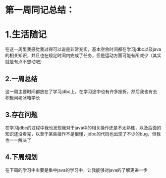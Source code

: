 # 第一周同记总结：

# 1.生活随记

在这一周里我感觉我过得可以说是非常充实，基本空余时间都在学习jdbc以及java的相关知识，并且也在规定时间内完成了任务，但是运动方面可能有所减少（其实就是有点不想动吧）

## 2.一周总结

这一周主要时间都放在了学习jdbc上，在学习途中也有许多挫折，然后我也有去积极问老冰箱学长

## 3.存在问题

在学习jdbc的过程中我也发现我对于java中的相关操作还是不太熟练，以及后面的知识还没看完，以至于某些操作不是很懂，jdbc的代码也出现了不少的bug，但我也一一解决了

## 4.下周规划

在下周的学习中主要是集中java的学习中，让我能够对java的了解更进一步